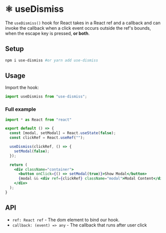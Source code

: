 # ⚛ useDismiss

The `useDismiss()` hook for React takes in a React ref and a callback and can invoke the callback when a click event occurs outside the ref's bounds, when the escape key is pressed, **or both**.

## Setup

```sh
npm i use-dismiss #or yarn add use-dismiss
```

## Usage

Import the hook:

```javascript
import useDismiss from "use-dismiss";
```

### Full example

```jsx
import * as React from "react"

export default () => {
  const [modal, setModal] = React.useState(false);
  const clickRef = React.useRef("");

  useDismiss(clickRef, () => {
    setModal(false);
  });

  return (
    <div className="container">
      <button onClick={() => setModal(true)}>Show Modal</button>
      {modal && <div ref={clickRef} className="modal">Modal Content</div>}
    </div>
  );
}

```

## API

- `ref: React ref` - The dom element to bind our hook.
- `callback: (event) => any` - The callback that runs after user click
